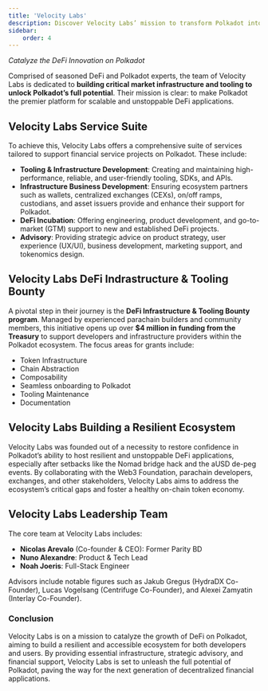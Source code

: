 ```yaml
---
title: 'Velocity Labs'
description: Discover Velocity Labs’ mission to transform Polkadot into a leading DeFi hub with robust infrastructure and innovative solutions.
sidebar:   
    order: 4
---
```


*Catalyze the DeFi Innovation on Polkadot*

Comprised of seasoned DeFi and Polkadot experts, the team of Velocity Labs is dedicated to **building critical market infrastructure and tooling to unlock Polkadot’s full potential**. Their mission is clear: to make Polkadot the premier platform for scalable and unstoppable DeFi applications.

Velocity Labs Service Suite
---------------------------

To achieve this, Velocity Labs offers a comprehensive suite of services tailored to support financial service projects on Polkadot. These include:

- **Tooling &amp; Infrastructure Development**: Creating and maintaining high-performance, reliable, and user-friendly tooling, SDKs, and APIs.
- **Infrastructure Business Development**: Ensuring ecosystem partners such as wallets, centralized exchanges (CEXs), on/off ramps, custodians, and asset issuers provide and enhance their support for Polkadot.
- **DeFi Incubation**: Offering engineering, product development, and go-to-market (GTM) support to new and established DeFi projects.
- **Advisory**: Providing strategic advice on product strategy, user experience (UX/UI), business development, marketing support, and tokenomics design.

Velocity Labs DeFi Indrastructure &amp; Tooling Bounty
------------------------------------------------------

A pivotal step in their journey is the **DeFi Infrastructure &amp; Tooling Bounty program**. Managed by experienced parachain builders and community members, this initiative opens up over **$4 million in funding from the Treasury** to support developers and infrastructure providers within the Polkadot ecosystem. The focus areas for grants include:

- Token Infrastructure
- Chain Abstraction
- Composability
- Seamless onboarding to Polkadot
- Tooling Maintenance
- Documentation

Velocity Labs Building a Resilient Ecosystem
--------------------------------------------

Velocity Labs was founded out of a necessity to restore confidence in Polkadot’s ability to host resilient and unstoppable DeFi applications, especially after setbacks like the Nomad bridge hack and the aUSD de-peg events. By collaborating with the Web3 Foundation, parachain developers, exchanges, and other stakeholders, Velocity Labs aims to address the ecosystem’s critical gaps and foster a healthy on-chain token economy.

Velocity Labs Leadership Team
-----------------------------

The core team at Velocity Labs includes:

- **Nicolas Arevalo** (Co-founder &amp; CEO): Former Parity BD
- **Nuno Alexandre**: Product &amp; Tech Lead
- **Noah Joeris**: Full-Stack Engineer

Advisors include notable figures such as Jakub Gregus (HydraDX Co-Founder), Lucas Vogelsang (Centrifuge Co-Founder), and Alexei Zamyatin (Interlay Co-Founder).

### Conclusion

Velocity Labs is on a mission to catalyze the growth of DeFi on Polkadot, aiming to build a resilient and accessible ecosystem for both developers and users. By providing essential infrastructure, strategic advisory, and financial support, Velocity Labs is set to unleash the full potential of Polkadot, paving the way for the next generation of decentralized financial applications.
